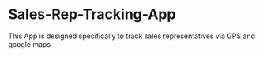 # Sales-Rep-Tracking-App
This App is designed specifically to track sales representatives via GPS and google maps
